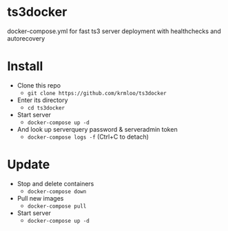 # ts3docker
docker-compose.yml for fast ts3 server deployment with healthchecks and autorecovery

# Install
- Clone this repo
  - `git clone https://github.com/krmloo/ts3docker`
- Enter its directory
  - `cd ts3docker`
- Start server
  - `docker-compose up -d`
- And look up serverquery password & serveradmin token
  - `docker-compose logs -f` (Ctrl+C to detach)

# Update
- Stop and delete containers
  - `docker-compose down`
- Pull new images
  - `docker-compose pull`
- Start server
  - `docker-compose up -d`

